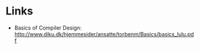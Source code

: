 # Links #

  * Basics of Compiler Design: http://www.diku.dk/hjemmesider/ansatte/torbenm/Basics/basics_lulu.pdf